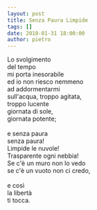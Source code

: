 ```yaml
---
layout: post
title: Senza Paura Limpide
tags: []
date: 2010-01-31 18:00:00
author: pietro
---
```

Lo svolgimento<br/>del tempo<br/>mi porta inesorabile<br/>ed io non riesco nemmeno<br/>ad addormentarmi<br/>sull'acqua, troppo agitata,<br/>troppo lucente<br/>giornata di sole,<br/>giornata potente;<br/><br/>e senza paura<br/>senza paura!<br/>Limpide le nuvole!<br/>Trasparente ogni nebbia!<br/>Se c'è un muro non lo vedo<br/>se c'è un vuoto non ci credo,<br/><br/>e così<br/>la libertà<br/>ti tocca.
